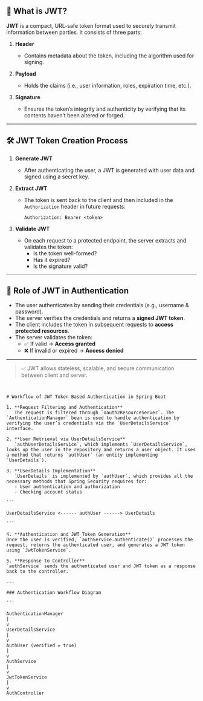 ## 🔐 What is JWT?

**JWT** is a compact, URL-safe token format used to securely transmit information between parties. It consists of three parts:

1. **Header**
   - Contains metadata about the token, including the algorithm used for signing.

2. **Payload**
   - Holds the claims (i.e., user information, roles, expiration time, etc.).

3. **Signature**
   - Ensures the token’s integrity and authenticity by verifying that its contents haven’t been altered or forged.

---

## 🛠️ JWT Token Creation Process

1. **Generate JWT**
   - After authenticating the user, a JWT is generated with user data and signed using a secret key.

2. **Extract JWT**
   - The token is sent back to the client and then included in the `Authorization` header in future requests:  
     ```
     Authorization: Bearer <token>
     ```

3. **Validate JWT**
   - On each request to a protected endpoint, the server extracts and validates the token:
     - Is the token well-formed?
     - Has it expired?
     - Is the signature valid?

---

## 🎯 Role of JWT in Authentication

- The user authenticates by sending their credentials (e.g., username & password).
- The server verifies the credentials and returns a **signed JWT token**.
- The client includes the token in subsequent requests to **access protected resources**.
- The server validates the token:
  - ✅ If valid → **Access granted**
  - ❌ If invalid or expired → **Access denied**

---

> ✅ JWT allows stateless, scalable, and secure communication between client and server.
````


# Workflow of JWT Token Based Authentication in Spring Boot

1. **Request Filtering and Authentication**  
   The request is filtered through `oauth2ResourceServer`. The `AuthenticationManager` bean is used to handle authentication by verifying the user’s credentials via the `UserDetailsService` interface.

2. **User Retrieval via UserDetailsService**  
   `authUserDetailsService`, which implements `UserDetailsService`, looks up the user in the repository and returns a user object. It uses a method that returns `authUser` (an entity implementing `UserDetails`).

3. **UserDetails Implementation**  
   `UserDetails` is implemented by `authUser`, which provides all the necessary methods that Spring Security requires for:
   - User authentication and authorization
   - Checking account status

```

UserDetailsService <------ authUser ------> UserDetails

```

4. **Authentication and JWT Token Generation**  
Once the user is verified, `authService.authenticate()` processes the request, returns the authenticated user, and generates a JWT token using `JwtTokenService`.

5. **Response to Controller**  
`authService` sends the authenticated user and JWT token as a response back to the controller.

---

### Authentication Workflow Diagram

```

AuthenticationManager
|
v
UserDetailsService
|
v
AuthUser (verified = true)
|
v
AuthService
|
v
JwtTokenService
|
v
AuthController
